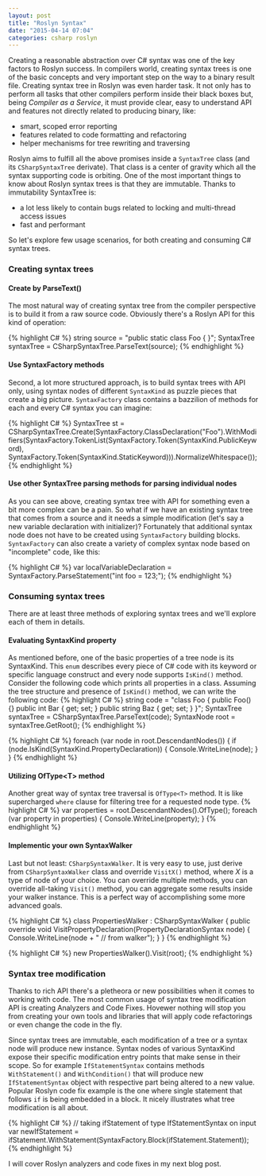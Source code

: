 ```yaml
---
layout: post
title: "Roslyn Syntax"
date: "2015-04-14 07:04"
categories: csharp roslyn
---
```

Creating a reasonable abstraction over C# syntax was one of the key factors to Roslyn success. In compilers world, creating syntax trees is one of the basic concepts and very important step on the way to a binary result file.
Creating syntax tree in Roslyn was even harder task. It not only has to perform all tasks that other compilers perform inside their black boxes but, being _Compiler as a Service_, it must provide clear, easy to understand API and features not directly related to producing binary, like:

* smart, scoped error reporting
* features related to code formatting and refactoring
* helper mechanisms for tree rewriting and traversing

Roslyn aims to fulfill all the above promises inside a `SyntaxTree` class (and its `CSharpSyntaxTree` derivate). That class is a center of gravity which all the syntax supporting code is orbiting. One of the most important things to know about Roslyn syntax trees is that they are immutable. Thanks to immutability SyntaxTree is:

* a lot less likely to contain bugs related to locking and multi-thread access issues
* fast and performant

So let's explore few usage scenarios, for both creating and consuming C# syntax trees.

### Creating syntax trees

#### Create by ParseText()
The most natural way of creating syntax tree from the compiler perspective is to build it from a raw source code. Obviously there's a Roslyn API for this kind of operation:

{% highlight C# %}
string source = "public static class Foo { }";
SyntaxTree syntaxTree = CSharpSyntaxTree.ParseText(source);
{% endhighlight %}

#### Use SyntaxFactory methods
Second, a lot more structured approach, is to build syntax trees with API only, using syntax nodes of different `SyntaxKind` as puzzle pieces that create a big picture. `SyntaxFactory` class contains a bazzilion of methods for each and every C# syntax you can imagine:

{% highlight C# %}
SyntaxTree st = CSharpSyntaxTree.Create(SyntaxFactory.ClassDeclaration("Foo").WithModifiers(SyntaxFactory.TokenList(SyntaxFactory.Token(SyntaxKind.PublicKeyword), SyntaxFactory.Token(SyntaxKind.StaticKeyword))).NormalizeWhitespace());
{% endhighlight %}

#### Use other SyntaxTree parsing methods for parsing individual nodes
As you can see above, creating syntax tree with API for something even a bit more complex can be a pain. So what if we have an existing syntax tree that comes from a source and it needs a simple modification (let's say a new variable declaration with initializer)? Fortunately that additional syntax node does not have to be created using `SyntaxFactory` building blocks. `SyntaxFactory` can also create a variety of complex syntax node based on "incomplete" code, like this:

{% highlight C# %}
var localVariableDeclaration = SyntaxFactory.ParseStatement("int foo = 123;");
{% endhighlight %}

### Consuming syntax trees

There are at least three methods of exploring syntax trees and we'll explore each of them in details.

#### Evaluating SyntaxKind property

As mentioned before, one of the basic properties of a tree node is its SyntaxKind. This `enum` describes every piece of C# code with its keyword or specific language construct and every node supports `IsKind()` method. Consider the following code which prints all properties in a class. Assuming the tree structure and presence of `IsKind()` method, we can write the following code:
{% highlight C# %}
string code = "class Foo { public Foo() {} public int Bar { get; set; } public string Baz { get; set; } }";
SyntaxTree syntaxTree = CSharpSyntaxTree.ParseText(code);
SyntaxNode root = syntaxTree.GetRoot();
{% endhighlight %}

{% highlight C# %}
foreach (var node in root.DescendantNodes())
{
    if (node.IsKind(SyntaxKind.PropertyDeclaration))
    {
        Console.WriteLine(node);
    }
}
{% endhighlight %}

#### Utilizing OfType&lt;T&gt; method
Another great way of syntax tree traversal is `OfType<T>` method. It is like supercharged `where` clause for filtering tree for a requested node type.
{% highlight C# %}
 var properties = root.DescendantNodes().OfType<PropertyDeclarationSyntax>();
foreach (var property in properties)
{
    Console.WriteLine(property);
}
{% endhighlight %}

#### Implementic your own SyntaxWalker
Last but not least: `CSharpSyntaxWalker`. It is very easy to use, just derive from `CSharpSyntaxWalker` class and override `VisitX()` method, where _X_ is a type of node of your choice. You can override multiple methods, you can override all-taking `Visit()` method, you can aggregate some results inside your walker instance. This is a perfect way of accomplishing some more advanced goals.

{% highlight C# %}
class PropertiesWalker : CSharpSyntaxWalker
{
    public override void VisitPropertyDeclaration(PropertyDeclarationSyntax node)
    {
        Console.WriteLine(node + " // from walker");
    }
}
{% endhighlight %}

{% highlight C# %}
new PropertiesWalker().Visit(root);
{% endhighlight %}

### Syntax tree modification
Thanks to rich API there's a pletheora or new possibilities when it comes to working with code. The most common usage of syntax tree modification API is creating Analyzers and Code Fixes. Hovewer nothing will stop you from creating your own tools and libraries that will apply code refactorings or even change the code in the fly.

Since syntax trees are immutable, each modification of a tree or a syntax node will produce new instance. Syntax nodes of various SyntaxKind expose their specific modification entry points that make sense in their scope. So for example `IfStatementSyntax` contains methods `WithStatement()` and `WithCondition()` that will produce new `IfStatementSyntax` object with respective part being altered to a new value. Popular Roslyn code fix example is the one where single statement that follows `if` is being embedded in a block. It nicely illustrates what tree modification is all about.

{% highlight C# %}
// taking ifStatement of type IfStatementSyntax on input
var newIfStatement = ifStatement.WithStatement(SyntaxFactory.Block(ifStatement.Statement));
{% endhighlight %}

I will cover Roslyn analyzers and code fixes in my next blog post.
